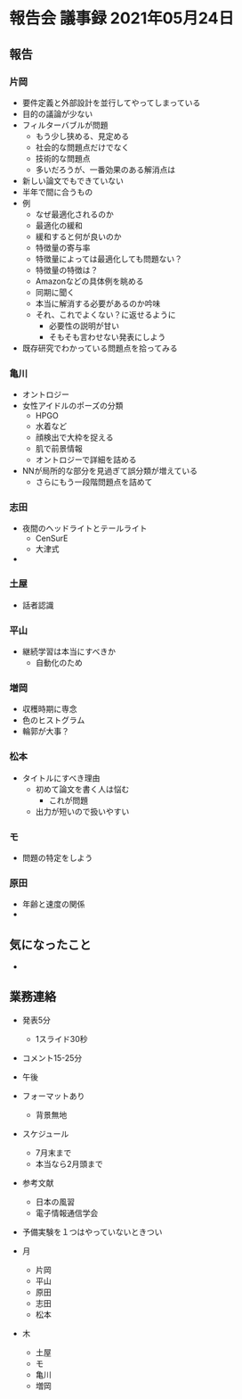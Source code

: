 <!-- tex script for md -->
<script type="text/javascript" async src="https://cdnjs.cloudflare.com/ajax/libs/mathjax/2.7.7/MathJax.js?config=TeX-MML-AM_CHTML">
</script>
<script type="text/x-mathjax-config">
 MathJax.Hub.Config({
 tex2jax: {
 inlineMath: [['$', '$'] ],
 displayMath: [ ['$$','$$'], ["\\[","\\]"] ]
 }
 });
</script>

# 報告会 議事録 2021年05月24日

## 報告

### 片岡
- 要件定義と外部設計を並行してやってしまっている
- 目的の議論が少ない
- フィルターバブルが問題
  - もう少し狭める、見定める
  - 社会的な問題点だけでなく
  - 技術的な問題点
  - 多いだろうが、一番効果のある解消点は
- 新しい論文でもできていない
- 半年で間に合うもの
- 例
  - なぜ最適化されるのか
  - 最適化の緩和
  - 緩和すると何が良いのか
  - 特徴量の寄与率
  - 特徴量によっては最適化しても問題ない？
  - 特徴量の特徴は？
  - Amazonなどの具体例を眺める
  - 同期に聞く
  - 本当に解消する必要があるのか吟味
  - それ、これでよくない？に返せるように
    - 必要性の説明が甘い
    - そもそも言わせない発表にしよう
- 既存研究でわかっている問題点を拾ってみる

### 亀川
- オントロジー
- 女性アイドルのポーズの分類
    - HPGO
    - 水着など
    - 顔検出で大枠を捉える
    - 肌で前景情報
    - オントロジーで詳細を詰める
- NNが局所的な部分を見過ぎて誤分類が増えている
    - さらにもう一段階問題点を詰めて

### 志田
- 夜間のヘッドライトとテールライト
    - CenSurE
    - 大津式
- 

### 土屋
- 話者認識

### 平山
- 継続学習は本当にすべきか
    - 自動化のため

### 増岡
- 収穫時期に専念
- 色のヒストグラム
- 輪郭が大事？

### 松本
- タイトルにすべき理由
    - 初めて論文を書く人は悩む
        - これが問題
    - 出力が短いので扱いやすい

### モ
- 問題の特定をしよう

### 原田
- 年齢と速度の関係
- 

## 気になったこと
- 

## 業務連絡
- 発表5分
    - 1スライド30秒
- コメント15-25分
- 午後
- フォーマットあり
    - 背景無地
- スケジュール
    - 7月末まで
    - 本当なら2月頭まで
- 参考文献
    - 日本の風習
    - 電子情報通信学会
- 予備実験を１つはやっていないときつい

- 月
    - 片岡
    - 平山
    - 原田
    - 志田
    - 松本
- 木
    - 土屋
    - モ
    - 亀川
    - 増岡
